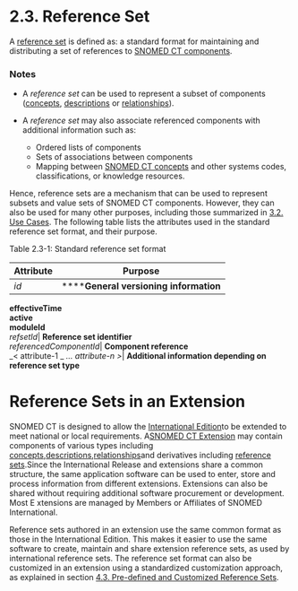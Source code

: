 # 2.3. Reference Set

A [reference set](https://confluence.ihtsdotools.org/display/DOCGLOSS/reference+set "Glossary link: reference set") is defined as: a standard format for maintaining and distributing a set of references to [SNOMED CT components](https://confluence.ihtsdotools.org/display/DOCGLOSS/SNOMED+CT+component "Glossary link: SNOMED CT components").

### Notes

  * A _reference set_ can be used to represent a subset of components ([concepts](https://confluence.ihtsdotools.org/display/DOCGLOSS/concept "Glossary link: concepts"), [descriptions](https://confluence.ihtsdotools.org/display/DOCGLOSS/description "Glossary link: descriptions") or [relationships](https://confluence.ihtsdotools.org/display/DOCGLOSS/relationship "Glossary link: relationships")).

  * A _reference set_ may also associate referenced components with additional information such as:
    * Ordered lists of components
    * Sets of associations between components
    * Mapping between [SNOMED CT concepts](https://confluence.ihtsdotools.org/display/DOCGLOSS/SNOMED+CT+concept "Glossary link: SNOMED CT concepts") and other systems codes, classifications, or knowledge resources.

Hence, reference sets are a mechanism that can be used to represent subsets and value sets of SNOMED CT components. However, they can also be used for many other purposes, including those summarized in [3.2. Use Cases](3.2.-Use-Cases_35985535.html). The following table lists the attributes used in the standard reference set format, and their purpose. 

Table 2.3-1: Standard reference set format

Attribute| Purpose  
---|---  
 _id_| ******General versioning information**  
 __effectiveTime__  
 __active__  
 __moduleId__  
 _refsetId_| **Reference set identifier**  
 _referencedComponentId_| **Component reference**  
 _< attribute-1 _ _… attribute-n >_| **Additional information depending on reference set type**  
  
#  Reference Sets in an Extension

SNOMED CT is designed to allow the [International Edition](https://confluence.ihtsdotools.org/display/DOCGLOSS/International+Edition "Glossary link: International Edition")to be extended to meet national or local requirements. A[SNOMED CT Extension](https://confluence.ihtsdotools.org/display/DOCGLOSS/SNOMED+CT+Extension "Glossary link: SNOMED CT Extension") may contain components of various types including [concepts](https://confluence.ihtsdotools.org/display/DOCGLOSS/concept "Glossary link: concepts"),[descriptions](https://confluence.ihtsdotools.org/display/DOCGLOSS/description "Glossary link: descriptions"),[relationships](https://confluence.ihtsdotools.org/display/DOCGLOSS/relationship "Glossary link: relationships")and derivatives including [reference sets](https://confluence.ihtsdotools.org/display/DOCGLOSS/reference+set "Glossary link: reference sets").Since the International Release and extensions share a common structure, the same application software can be used to enter, store and process information from different extensions. Extensions can also be shared without requiring additional software procurement or development.  Most E xtensions are managed by Members or Affiliates of SNOMED International.

Reference sets authored in an extension use the same common format as those in the International Edition. This makes it easier to use the same software to create, maintain and share extension reference sets, as used by international reference sets. The reference set format can also be customized in an extension using a standardized customization approach, as explained in section [4.3. Pre-defined and Customized Reference Sets](4.3.-Pre-defined-and-Customized-Reference-Sets_35985493.html).
